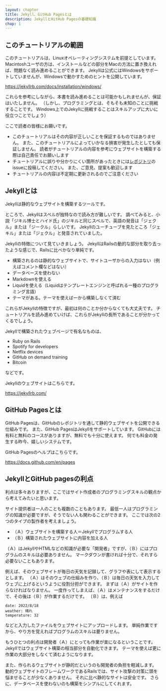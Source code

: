 ```yaml
---
layout: chapter
title: Jekyll、GitHub Pagesとは
description: JekyllとHitHub Pagesの基礎知識
chap: 1
---
```


## このチュートリアルの範囲

このチュートリアルは、Linuxオペレーティングシステムを前提としています。
Macintoshユーザの方は、インストールなどの部分をMacの方法に置き換えれば、問題なく読み進めることができます。
Jekyllは公式にはWindowsをサポートしていませんが、Windowsで動かすためのヒントを公開しています。

<https://jekyllrb.com/docs/installation/windows/>

これらを参考にしながら、本書を読み進めることは可能かもしれませんが、保証はいたしません。
（しかし、プログラミングとは、そもそも未知のことに挑戦することです。
Windows上でのJekyllに挑戦することはスキルアップに大いに役立つことでしょう）

ここで読者の皆様にお願いです。

- このチュートリアルはその内容が正しいことを保証するものではありません。
また、このチュートリアルによっていかなる損害が発生したとしても保証しません。
読者がチュートリアルの内容を参考にウェブサイトを構築する際は自己責任でお願いします
- チュートリアルに誤りや分かりにくい箇所があったときには[レポジトリ](https://github.com/ToshioCP/jekyll-tutorial-for-beginners)のissueに投稿してください。
また、ご意見、提案も歓迎します
- チュートリアルの内容は不定期に更新されるのでご注意ください

## Jekyllとは

Jekyllは静的なウェブサイトを構築するツールです。

ところで、Jekyllはスペルが独特なので読み方が難しいです。
調べてみると、小説「ジキル博士とハイド氏」のジキルと同じスペルで、英語の発音は「ジェクル」または「ジークル」らしいです。
Jekyllのユーチューブを見たところ「ジェキル」または「ジェクル」と発音されていました。

Jekyllの特徴について見ていきましょう。
JekyllはRailsの動的な部分を取り去ったような感じで、Railsに比べかなり単純です。

- 構築されるのは静的なウェブサイトで、サイトユーザからの入力はない（例えばコメント欄などはない）
- データベースを使わない
- Markdownを使える
- Liquidを使える（Liquidはテンプレートエンジンと呼ばれる一種のプログラミング言語）
- テーマがある。テーマを使えば一から構築しなくて済む

これらがJekyllの特徴ですが、最初は何のことか分からなくても大丈夫です。
チュートリアルを読み進めていけば、これらがJekyllの長所であることが分かってくるでしょう。

Jekyllで構築されたウェブページで有名なものは、

- Ruby on Rails
- Spotify for developers
- Netflix devices
- GitHub on demand training
- Bitcoin

などです。

Jekyllのウェブサイトはこちらです。

<https://jekyllrb.com/>

## GitHub Pagesとは

GitHub Pagesは、GitHubのレポジトリを通して静的ウェブサイトを公開できる仕組みです。
また、GitHub PagesはJekyllをサポートしています。
GitHubには有料と無料のコースがありますが、無料でも十分に使えます。
何でも料金の発生する昨今、嬉しいシステムです。

GitHub Pagesのヘルプはこちらです。

<https://docs.github.com/en/pages>

## JekyllとGitHub pagesの利点

利点は多々ありますが、ここではサイト作成者のプログラミングスキルの観点から考えてみたいと思います。

サイト提供者は一人のことも複数のこともあります。
最低一人はプログラミングの知識が必要ですが、そうでない人も関わることができます。
ここでは次の2つのタイプの製作者を考えましょう。

- （Ａ）ウェブサイトを構築する人＝Jekyllでプログラムする人
- （Ｂ）構築されたウェブサイトに内容を加える人

（Ａ）はJekyllやHTMLなどの知識が必要な「開発者」ですが、（Ｂ）にはプログラムのスキルは必要ありません。
マークダウンが書ければ十分で、それすら必要ないこともあります。

例えば、そのウェブサイトが毎日の天気を記録して、グラフや表にして表示するとします。
（Ａ）はそのウェブの仕組みを作り、（Ｂ）は毎日の天気を入力してウェブに上げるというように役割分担ができます。
まずは（Ａ）がサイトを作らなければなりません。
一度作ってしまえば、（Ａ）はメンテナンスをするだけで、その後は（Ｂ）が作業するだけです。
（Ｂ）は、例えば

```
date: 2022/8/18
weather: 晴れ
temperature: 32
```

などと入力したファイルをウェブサイトにアップロードします。
単純作業ですから、やり方を覚えればプログラムのスキルは要りません。

もうひとつの利点は開発者（Ａ）にとっても作業が楽になるということです。
Jekyllではウェブサイト構築の相当部分を自動化できます。
テーマを使えば更に作業の大部分をしなくて済むようになります。

また、作られるウェブサイトが静的だというのも開発者の負担を軽減します。
動的ウェブサイトのフレームワークであるRailsでは、サイト攻撃の対策に頭を悩ませることが少なくありません。
それに比べ静的なサイトは安全です。
さらに、データベースを使わないのも構築をシンプルにしてくれます。
